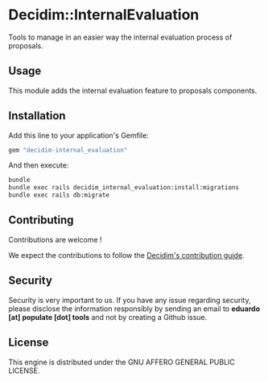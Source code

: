 # Decidim::InternalEvaluation

Tools to manage in an easier way the internal evaluation process of proposals.

## Usage

This module adds the internal evaluation feature to proposals components.

## Installation

Add this line to your application's Gemfile:

```ruby
gem "decidim-internal_evaluation"
```

And then execute:

```bash
bundle
bundle exec rails decidim_internal_evaluation:install:migrations
bundle exec rails db:migrate
```

## Contributing

Contributions are welcome !

We expect the contributions to follow the [Decidim's contribution guide](https://github.com/decidim/decidim/blob/develop/CONTRIBUTING.adoc).

## Security

Security is very important to us. If you have any issue regarding security, please disclose the information responsibly by sending an email to __eduardo [at] populate [dot] tools__ and not by creating a Github issue.

## License

This engine is distributed under the GNU AFFERO GENERAL PUBLIC LICENSE.
